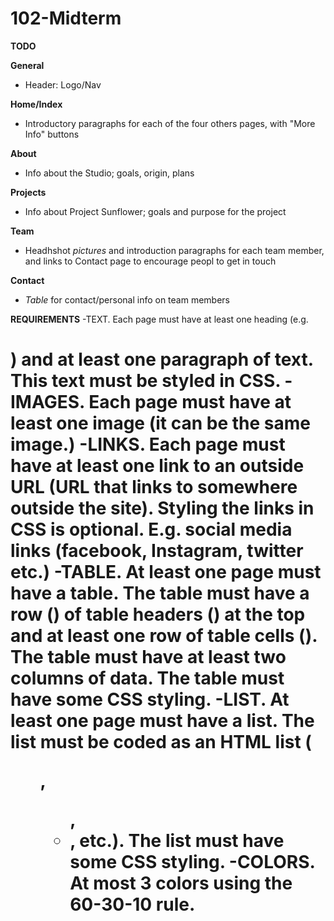 # 102-Midterm

**TODO**

__General__
- Header: Logo/Nav

__Home/Index__
- Introductory paragraphs for each of the four others pages, with "More Info" buttons

__About__
- Info about the Studio; goals, origin, plans

__Projects__
- Info about Project Sunflower; goals and purpose for the project

__Team__
- Headhshot *pictures* and introduction paragraphs for each team member, and links to Contact page to encourage peopl to get in touch

__Contact__
- *Table* for contact/personal info on team members

**REQUIREMENTS**
-TEXT. Each page must have at least one heading (e.g. <h1>) and at least one paragraph of text. This text must be styled in CSS.
-IMAGES. Each page must have at least one image (it can be the same image.)
-LINKS. Each page must have at least one link to an outside URL (URL that links to somewhere outside the site). Styling the links in CSS is optional. E.g. social media links (facebook, Instagram, twitter etc.)
-TABLE. At least one page must have a table. The table must have a row (<tr>) of table headers (<th>) at the top and at least one row of table cells (<td>). The table must have at least two columns of data. The table must have some CSS styling.
-LIST. At least one page must have a list. The list must be coded as an HTML list (<ol>, <ul>, <li>, etc.). The list must have some CSS styling.
-COLORS. At most 3 colors using the 60-30-10 rule.
